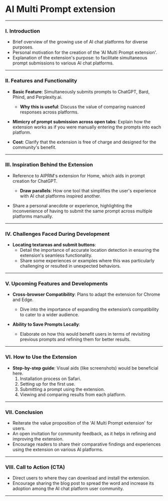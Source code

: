 # AI Multi Prompt extension

---

### **I. Introduction**

- Brief overview of the growing use of AI chat platforms for diverse purposes.
- Personal motivation for the creation of the 'AI Multi Prompt extension'.
- Explanation of the extension's purpose: to facilitate simultaneous prompt submissions to various AI chat platforms.

---

### **II. Features and Functionality**

- **Basic Feature**: Simultaneously submits prompts to ChatGPT, Bard, Phind, and Perplexity.ai.
  - **Why this is useful**: Discuss the value of comparing nuanced responses across platforms.
  
- **Mimicry of prompt submission across open tabs**: Explain how the extension works as if you were manually entering the prompts into each platform.
  
- **Cost**: Clarify that the extension is free of charge and designed for the community's benefit.

---

### **III. Inspiration Behind the Extension**

- Reference to AIPRM's extension for Home, which aids in prompt creation for ChatGPT.
  - **Draw parallels**: How one tool that simplifies the user's experience with AI chat platforms inspired another.
  
- Share a personal anecdote or experience, highlighting the inconvenience of having to submit the same prompt across multiple platforms manually.

---

### **IV. Challenges Faced During Development**

- **Locating textareas and submit buttons**:
  - Detail the importance of accurate location detection in ensuring the extension's seamless functionality.
  - Share some experiences or examples where this was particularly challenging or resulted in unexpected behaviors.

---

### **V. Upcoming Features and Developments**

- **Cross-browser Compatibility**: Plans to adapt the extension for Chrome and Edge.
  - Dive into the importance of expanding the extension’s compatibility to cater to a wider audience.
  
- **Ability to Save Prompts Locally**:
  - Elaborate on how this would benefit users in terms of revisiting previous prompts and refining them for better results.

---

### **VI. How to Use the Extension**

- **Step-by-step guide**: Visual aids (like screenshots) would be beneficial here.
  1. Installation process on Safari.
  2. Setting up for the first use.
  3. Submitting a prompt using the extension.
  4. Viewing and comparing results from each platform.

---

### **VII. Conclusion**

- Reiterate the value proposition of the 'AI Multi Prompt extension' for users.
- An open invitation for community feedback, as it helps in refining and improving the extension.
- Encourage readers to share their comparative findings and experiences using the extension on various AI platforms.

---

### **VIII. Call to Action (CTA)**

- Direct users to where they can download and install the extension.
- Encourage sharing the blog post to spread the word and increase its adoption among the AI chat platform user community.

---

